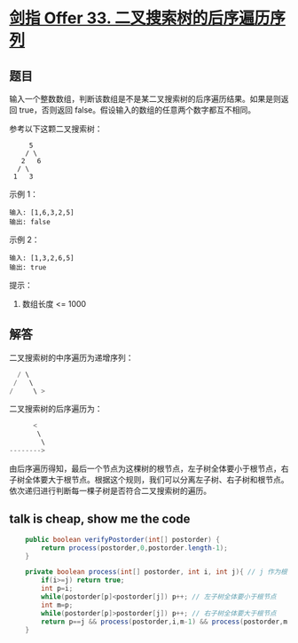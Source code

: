 # [剑指 Offer 33. 二叉搜索树的后序遍历序列](https://leetcode-cn.com/problems/er-cha-sou-suo-shu-de-hou-xu-bian-li-xu-lie-lcof/)

## 题目

输入一个整数数组，判断该数组是不是某二叉搜索树的后序遍历结果。如果是则返回 true，否则返回 false。假设输入的数组的任意两个数字都互不相同。

 

参考以下这颗二叉搜索树：
```
     5
    / \
   2   6
  / \
 1   3
```
示例 1：
```
输入: [1,6,3,2,5]
输出: false
```
示例 2：
```
输入: [1,3,2,6,5]
输出: true
```


提示：

1. 数组长度 <= 1000

## 解答

二叉搜索树的中序遍历为递增序列：

```java
  / \
 /   \
/     \ >
```

二叉搜索树的后序遍历为：

```java
      < 
       \
        \
-------->
```

由后序遍历得知，最后一个节点为这棵树的根节点，左子树全体要小于根节点，右子树全体要大于根节点。根据这个规则，我们可以分离左子树、右子树和根节点。依次递归进行判断每一棵子树是否符合二叉搜索树的遍历。

## talk is cheap, show me the code

```java
    public boolean verifyPostorder(int[] postorder) {
        return process(postorder,0,postorder.length-1);
    }

    private boolean process(int[] postorder, int i, int j){ // j 作为根节点
        if(i>=j) return true;
        int p=i;
        while(postorder[p]<postorder[j]) p++; // 左子树全体要小于根节点
        int m=p;
        while(postorder[p]>postorder[j]) p++; // 右子树全体要大于根节点
        return p==j && process(postorder,i,m-1) && process(postorder,m,j-1);
    }
```

